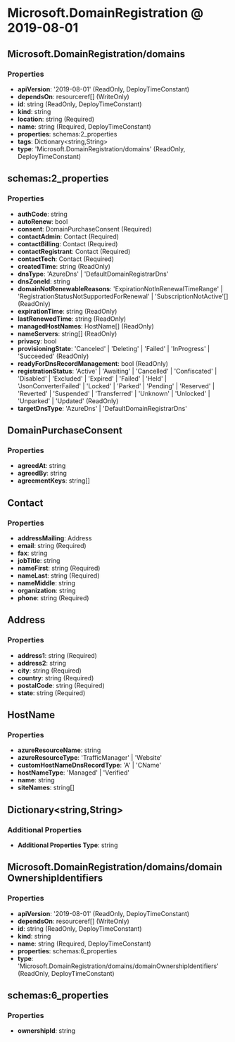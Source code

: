 # Microsoft.DomainRegistration @ 2019-08-01

## Microsoft.DomainRegistration/domains
### Properties
* **apiVersion**: '2019-08-01' (ReadOnly, DeployTimeConstant)
* **dependsOn**: resourceref[] (WriteOnly)
* **id**: string (ReadOnly, DeployTimeConstant)
* **kind**: string
* **location**: string (Required)
* **name**: string (Required, DeployTimeConstant)
* **properties**: schemas:2_properties
* **tags**: Dictionary<string,String>
* **type**: 'Microsoft.DomainRegistration/domains' (ReadOnly, DeployTimeConstant)

## schemas:2_properties
### Properties
* **authCode**: string
* **autoRenew**: bool
* **consent**: DomainPurchaseConsent (Required)
* **contactAdmin**: Contact (Required)
* **contactBilling**: Contact (Required)
* **contactRegistrant**: Contact (Required)
* **contactTech**: Contact (Required)
* **createdTime**: string (ReadOnly)
* **dnsType**: 'AzureDns' | 'DefaultDomainRegistrarDns'
* **dnsZoneId**: string
* **domainNotRenewableReasons**: 'ExpirationNotInRenewalTimeRange' | 'RegistrationStatusNotSupportedForRenewal' | 'SubscriptionNotActive'[] (ReadOnly)
* **expirationTime**: string (ReadOnly)
* **lastRenewedTime**: string (ReadOnly)
* **managedHostNames**: HostName[] (ReadOnly)
* **nameServers**: string[] (ReadOnly)
* **privacy**: bool
* **provisioningState**: 'Canceled' | 'Deleting' | 'Failed' | 'InProgress' | 'Succeeded' (ReadOnly)
* **readyForDnsRecordManagement**: bool (ReadOnly)
* **registrationStatus**: 'Active' | 'Awaiting' | 'Cancelled' | 'Confiscated' | 'Disabled' | 'Excluded' | 'Expired' | 'Failed' | 'Held' | 'JsonConverterFailed' | 'Locked' | 'Parked' | 'Pending' | 'Reserved' | 'Reverted' | 'Suspended' | 'Transferred' | 'Unknown' | 'Unlocked' | 'Unparked' | 'Updated' (ReadOnly)
* **targetDnsType**: 'AzureDns' | 'DefaultDomainRegistrarDns'

## DomainPurchaseConsent
### Properties
* **agreedAt**: string
* **agreedBy**: string
* **agreementKeys**: string[]

## Contact
### Properties
* **addressMailing**: Address
* **email**: string (Required)
* **fax**: string
* **jobTitle**: string
* **nameFirst**: string (Required)
* **nameLast**: string (Required)
* **nameMiddle**: string
* **organization**: string
* **phone**: string (Required)

## Address
### Properties
* **address1**: string (Required)
* **address2**: string
* **city**: string (Required)
* **country**: string (Required)
* **postalCode**: string (Required)
* **state**: string (Required)

## HostName
### Properties
* **azureResourceName**: string
* **azureResourceType**: 'TrafficManager' | 'Website'
* **customHostNameDnsRecordType**: 'A' | 'CName'
* **hostNameType**: 'Managed' | 'Verified'
* **name**: string
* **siteNames**: string[]

## Dictionary<string,String>
### Additional Properties
* **Additional Properties Type**: string

## Microsoft.DomainRegistration/domains/domainOwnershipIdentifiers
### Properties
* **apiVersion**: '2019-08-01' (ReadOnly, DeployTimeConstant)
* **dependsOn**: resourceref[] (WriteOnly)
* **id**: string (ReadOnly, DeployTimeConstant)
* **kind**: string
* **name**: string (Required, DeployTimeConstant)
* **properties**: schemas:6_properties
* **type**: 'Microsoft.DomainRegistration/domains/domainOwnershipIdentifiers' (ReadOnly, DeployTimeConstant)

## schemas:6_properties
### Properties
* **ownershipId**: string

